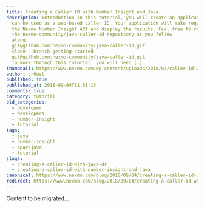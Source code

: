 ```yaml
---
title: Creating a Caller ID with Number Insight and Java
description: Introduction In this tutorial, you will create an application that
  can be used as a web-based caller ID. Your application will make requests to
  the Nexmo Number Insight API and display the results. Feel free to refer to
  the nexmo-community/java-caller-id repository as you follow
  along. 																git clone --branch getting-started
  git@github.com:nexmo-community/java-caller-id.git																					12										git
  clone --branch getting-started
  git@github.com:nexmo-community/java-caller-id.git 														 Prerequisites
  To work through this tutorial, you will need […]
thumbnail: https://www.nexmo.com/wp-content/uploads/2018/08/caller-id-with-java.png
author: cr0wst
published: true
published_at: 2018-09-04T11:01:15
comments: true
category: tutorial
old_categories:
  - developer
  - developers
  - number-insight
  - tutorial
tags:
  - java
  - number-insight
  - sparkjava
  - tutorial
slugs:
  - creating-a-caller-id-with-java-dr
  - creating-a-caller-id-with-number-insight-and-java
canonical: https://www.nexmo.com/blog/2018/09/04/creating-a-caller-id-with-java-dr
redirect: https://www.nexmo.com/blog/2018/09/04/creating-a-caller-id-with-java-dr
---
```

Content to be migrated...